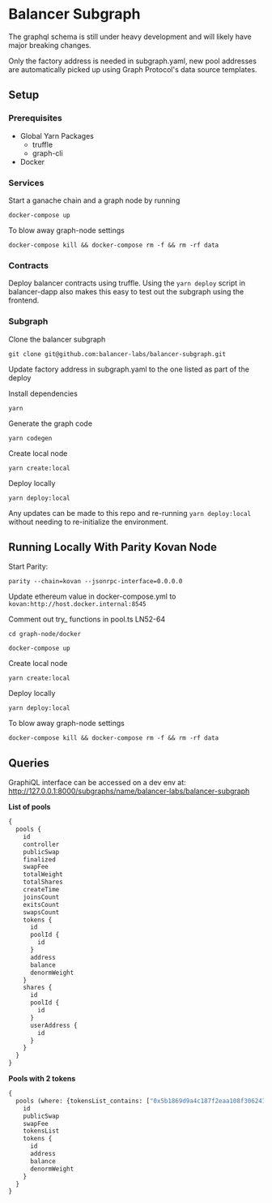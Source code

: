 # Balancer Subgraph

The graphql schema is still under heavy development and will likely have major breaking changes.

Only the factory address is needed in subgraph.yaml, new pool addresses are automatically picked up using Graph Protocol's data source templates.


## Setup

### Prerequisites

- Global Yarn Packages
    - truffle
    - graph-cli
- Docker

### Services

Start a ganache chain and a graph node by running
```
docker-compose up
```

To blow away graph-node settings

```
docker-compose kill && docker-compose rm -f && rm -rf data
```

### Contracts

Deploy balancer contracts using truffle. Using the `yarn deploy` script in balancer-dapp also makes this easy to test out the subgraph using the frontend.

### Subgraph

Clone the balancer subgraph

```
git clone git@github.com:balancer-labs/balancer-subgraph.git
```

Update factory address in subgraph.yaml to the one listed as part of the deploy

Install dependencies

```
yarn
```

Generate the graph code

```
yarn codegen
```

Create local node

```
yarn create:local
```

Deploy locally

```
yarn deploy:local
```

Any updates can be made to this repo and re-running `yarn deploy:local` without needing to re-initialize the environment.

## Running Locally With Parity Kovan Node

Start Parity:

```
parity --chain=kovan --jsonrpc-interface=0.0.0.0
```

Update ethereum value in docker-compose.yml to `kovan:http://host.docker.internal:8545`

Comment out try_ functions in pool.ts LN52-64

```
cd graph-node/docker
```

```
docker-compose up
```

Create local node

```
yarn create:local
```

Deploy locally

```
yarn deploy:local
```

To blow away graph-node settings

```
docker-compose kill && docker-compose rm -f && rm -rf data
```


## Queries

GraphiQL interface can be accessed on a dev env at: http://127.0.0.1:8000/subgraphs/name/balancer-labs/balancer-subgraph

**List of pools**
```GraphQL
{
  pools {
    id
    controller
    publicSwap
    finalized
    swapFee
    totalWeight
    totalShares
    createTime
    joinsCount
    exitsCount
    swapsCount
    tokens {
      id
      poolId {
        id
      }
      address
      balance
      denormWeight
    }
    shares {
      id
      poolId {
        id
      }
      userAddress {
        id
      }
    }
  }
}
```

**Pools with 2 tokens**
```GraphQL
{
  pools (where: {tokensList_contains: ["0x5b1869d9a4c187f2eaa108f3062412ecf0526b24", "0xcfeb869f69431e42cdb54a4f4f105c19c080a601"]}) {
    id
    publicSwap
    swapFee
    tokensList
    tokens {
      id
      address
      balance
      denormWeight
    }
  }
}
```
